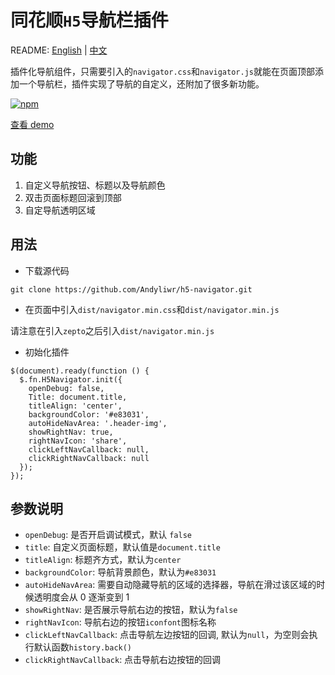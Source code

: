 # 同花顺`H5`导航栏插件

README: [English](README_en.md) | [中文](README.md)

插件化导航组件，只需要引入的`navigator.css`和`navigator.js`就能在页面顶部添加一个导航栏，插件实现了导航的自定义，还附加了很多新功能。

[![npm](https://img.shields.io/npm/dw/localeval.svg)](https://github.com/Andyliwr/h5-navigator)

[查看 demo](http://khtest.10jqka.com.cn/dev/lidikang/h5-navigator/index.html)

## 功能

1.  自定义导航按钮、标题以及导航颜色
2.  双击页面标题回滚到顶部
3.  自定导航透明区域

## 用法

- 下载源代码

```
git clone https://github.com/Andyliwr/h5-navigator.git
```

- 在页面中引入`dist/navigator.min.css`和`dist/navigator.min.js`

请注意在引入`zepto`之后引入`dist/navigator.min.js`

- 初始化插件

```
$(document).ready(function () {
  $.fn.H5Navigator.init({
    openDebug: false,
    Title: document.title,
    titleAlign: 'center',
    backgroundColor: '#e83031',
    autoHideNavArea: '.header-img',
    showRightNav: true,
    rightNavIcon: 'share',
    clickLeftNavCallback: null,
    clickRightNavCallback: null
  });
});
```

## 参数说明

- `openDebug`: 是否开启调试模式，默认 `false`
- `title`: 自定义页面标题，默认值是`document.title`
- `titleAlign`: 标题齐方式，默认为`center`
- `backgroundColor`: 导航背景颜色，默认为`#e83031`
- `autoHideNavArea`: 需要自动隐藏导航的区域的选择器，导航在滑过该区域的时候透明度会从 0 逐渐变到 1
- `showRightNav`: 是否展示导航右边的按钮，默认为`false`
- `rightNavIcon`: 导航右边的按钮`iconfont`图标名称
- `clickLeftNavCallback`: 点击导航左边按钮的回调, 默认为`null`，为空则会执行默认函数`history.back()`
- `clickRightNavCallback`: 点击导航右边按钮的回调
